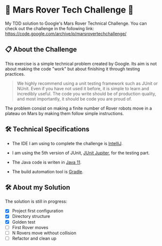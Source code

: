 # :robot: Mars Rover Tech Challenge :robot:
My TDD solution to Google's Mars Rover Technical Challenge. You can check out the challenge in the following link: https://code.google.com/archive/p/marsrovertechchallenge/

## :clipboard: About the Challenge
This exercise is a simple technical problem created by Google. Its aim is not about making the code "work" but about finishing it through testing practices.
>We highly recommend using a unit testing framework such as JUnit or NUnit. Even if you have not used it before, it is simple to learn and incredibly useful. The code you write should be of production quality, and most importantly, it should be code you are proud of.

The problem consist on making a finite number of Rover robots move in a plateau on Mars by making them follow simple instructions.


## :hammer_and_wrench: Technical Specifications
- The IDE I am using to complete the challenge is [IntelliJ](https://www.jetbrains.com/es-es/idea/).

- I am using the 5th version of JUnit, [JUnit Jupiter](https://junit.org/junit5/docs/current/api/), for the testing part.

- The Java code is writen in [Java 11](https://docs.oracle.com/en/java/javase/11/docs/api/index.html).

- The build automation tool is [Gradle](https://docs.gradle.org/current/userguide/userguide.html).


## :hammer_and_wrench: About my Solution
The solution is still in progress:
- [x] Project first configuration
- [x] Directory structure
- [X] Golden test
- [ ] First Rover moves
- [ ] N Rovers move without collision
- [ ] Refactor and clean up
